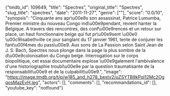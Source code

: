 {"tmdb_id": 109649, "title": "Spectres", "original_title": "Spectres", "slug_title": "spectres", "date": "2011-11-27", "genre": [""], "score": "0.0/10", "synopsis": "Cinquante ans apr\u00e8s son assassinat, Patrice Lumumba, Premier ministre du nouveau Congo ind\u00e9pendant, revient hanter la Belgique. A travers des rencontres, des conf\u00e9rences et un retour sur place, un haut fonctionnaire belge qui fut pr\u00e9sent \u00e0 \u00c9lisabethville ce jour sanglant du 17 janvier 1961, tente de conjurer les fant\u00f4mes du pass\u00e9. Aux sons de La Passion selon Saint Jean de J. S. Bach, Spectres nous plonge dans la page la plus sombre de la d\u00e9colonisation du Congo belge. Interrogation sur le corps biopolitique, cet essai documentaire explose \u00e9galement l'ambivalence d'une historiographie troubl\u00e9e par la question traumatisante de la responsabilit\u00e9 et de la culpabilit\u00e9.", "image": "https://image.tmdb.org/t/p/w185_and_h278_bestv2/uZSYTB9kPql12Mc2OgqosMazEvH.jpg", "actors": [], "comments": [], "recommandations_id": [], "youtube_key": "notfound"}